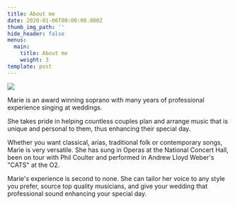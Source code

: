 ```yaml
---
title: About me
date: 2020-01-06T00:00:00.000Z
thumb_img_path: ''
hide_header: false
menus:
  main:
    title: About me
    weight: 3
template: post
---
```

![](/images/screenshot_20190528_001946.jpg)

Marie is an award winning soprano with many years of professional experience singing at weddings. 

She takes pride in helping countless couples plan and arrange music that is unique and personal to them, thus enhancing their special day.

Whether you want classical, arias, traditional folk or contemporary songs, Marie is very versatile. She has sung in Operas at the National Concert Hall, been on tour with Phil Coulter and performed in Andrew Lloyd Weber's "CATS" at the O2.

Marie's experience is second to none. She can tailor her voice to any style you prefer, source top quality musicians,  and give your wedding that professional sound enhancing your special day.
